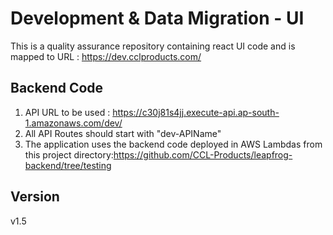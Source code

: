 # Development & Data Migration - UI

This is a quality assurance repository containing react UI code and is mapped to URL : https://dev.cclproducts.com/

## Backend Code
1. API URL to be used : https://c30j81s4jj.execute-api.ap-south-1.amazonaws.com/dev/
2. All API Routes should start with "dev-APIName"
3. The application uses the backend code deployed in AWS Lambdas from this project directory:https://github.com/CCL-Products/leapfrog-backend/tree/testing
## Version
v1.5